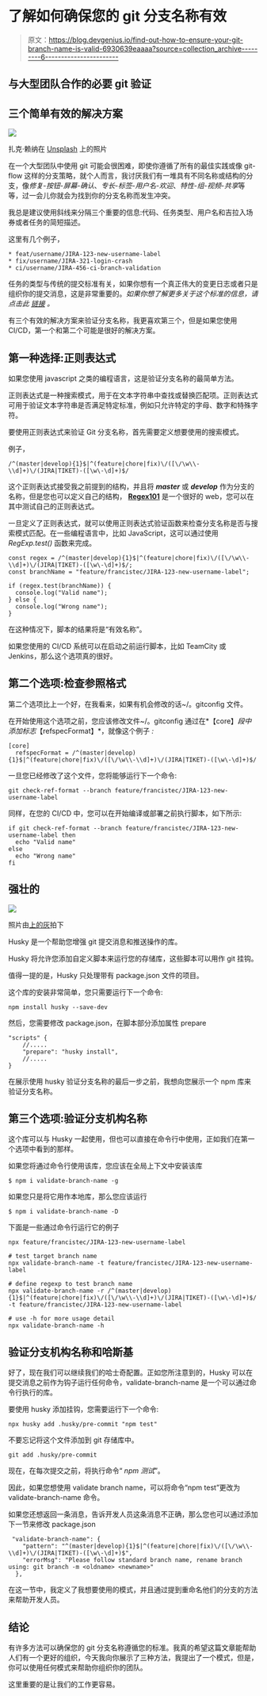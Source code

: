 # 了解如何确保您的 git 分支名称有效

> 原文：<https://blog.devgenius.io/find-out-how-to-ensure-your-git-branch-name-is-valid-6930639eaaaa?source=collection_archive---------6----------------------->

## 与大型团队合作的必要 git 验证

## 三个简单有效的解决方案

![](img/4cc6aae0a97adbcfbe32505ff8e7e864.png)

扎克·赖纳在 [Unsplash](https://unsplash.com?utm_source=medium&utm_medium=referral) 上的照片

在一个大型团队中使用 git 可能会很困难，即使你遵循了所有的最佳实践或像 git-flow 这样的分支策略，就个人而言，我讨厌我们有一堆具有不同名称或结构的分支，像*修复-按钮-屏幕-确认*、*专长-标签-用户名-欢迎*、*特性-组-视频-共享*等等，过一会儿你就会为找到你的分支名称而发生冲突。

我总是建议使用斜线来分隔三个重要的信息:代码、任务类型、用户名和吉拉入场券或者任务的简短描述。

这里有几个例子，

```
* feat/username/JIRA-123-new-username-label
* fix/username/JIRA-321-login-crash
* ci/username/JIRA-456-ci-branch-validation
```

任务的类型与传统的提交标准有关，如果你想有一个真正伟大的变更日志或者只是组织你的提交消息，这是非常重要的。*如果你想了解更多关于这个标准的信息，请点击此* [*链接*](https://www.conventionalcommits.org/en/v1.0.0/) *。*

有三个有效的解决方案来验证分支名称，我更喜欢第三个，但是如果您使用 CI/CD，第一个和第二个可能是很好的解决方案。

## 第一种选择:正则表达式

如果您使用 javascript 之类的编程语言，这是验证分支名称的最简单方法。

正则表达式是一种搜索模式，用于在文本字符串中查找或替换匹配项。正则表达式可用于验证文本字符串是否满足特定标准，例如只允许特定的字母、数字和特殊字符。

要使用正则表达式来验证 Git 分支名称，首先需要定义想要使用的搜索模式。

例子，

```
/^(master|develop){1}$|^(feature|chore|fix)\/([\/\w\\-\\d]+)\/(JIRA|TIKET)-([\w\-\d]+)$/
```

这个正则表达式接受我之前提到的结构，并且将 ***master*** 或 ***develop*** 作为分支的名称，但是您也可以定义自己的结构， [**Regex101**](https://regex101.com/) 是一个很好的 web，您可以在其中测试自己的正则表达式。

一旦定义了正则表达式，就可以使用正则表达式验证函数来检查分支名称是否与搜索模式匹配。在一些编程语言中，比如 JavaScript，这可以通过使用 *RegExp.test()* 函数来完成。

```
const regex = /^(master|develop){1}$|^(feature|chore|fix)\/([\/\w\\-\\d]+)\/(JIRA|TIKET)-([\w\-\d]+)$/;
const branchName = "feature/francistec/JIRA-123-new-username-label";

if (regex.test(branchName)) {
  console.log("Valid name");
} else {
  console.log("Wrong name");
}
```

在这种情况下，脚本的结果将是“有效名称”。

如果您使用的 CI/CD 系统可以在启动之前运行脚本，比如 TeamCity 或 Jenkins，那么这个选项真的很好。

## 第二个选项:检查参照格式

第二个选项比上一个好，在我看来，如果有机会修改的话~/。gitconfig 文件。

在开始使用这个选项之前，您应该修改文件~/。gitconfig 通过在*【core】*段中添加标志*【refspecFormat】*，就像这个例子 *:*

```
[core]
  refspecFormat = /^(master|develop){1}$|^(feature|chore|fix)\/([\/\w\\-\\d]+)\/(JIRA|TIKET)-([\w\-\d]+)$/
```

一旦您已经修改了这个文件，您将能够运行下一个命令:

```
git check-ref-format --branch feature/francistec/JIRA-123-new-username-label
```

同样，在您的 CI/CD 中，您可以在开始编译或部署之前执行脚本，如下所示:

```
if git check-ref-format --branch feature/francistec/JIRA-123-new-username-label then
  echo "Valid name"
else
  echo "Wrong name"
fi
```

## 强壮的

![](img/ecdc9606b4e0a8a2a40891d1a615413a.png)

照片由[上的](https://unsplash.com?utm_source=medium&utm_medium=referral)[灰](https://unsplash.com/@gxldy?utm_source=medium&utm_medium=referral)拍下

Husky 是一个帮助您增强 git 提交消息和推送操作的库。

Husky 将允许您添加自定义脚本来运行您的存储库，这些脚本可以用作 git 挂钩。

值得一提的是，Husky 只处理带有 package.json 文件的项目。

这个库的安装非常简单，您只需要运行下一个命令:

```
npm install husky --save-dev
```

然后，您需要修改 package.json，在脚本部分添加属性 prepare

```
"scripts" {
    //.....
    "prepare": "husky install",
    //.....
}
```

在展示使用 husky 验证分支名称的最后一步之前，我想向您展示一个 npm 库来验证分支名称。

## 第三个选项:验证分支机构名称

这个库可以与 Husky 一起使用，但也可以直接在命令行中使用，正如我们在第一个选项中看到的那样。

如果您将通过命令行使用该库，您应该在全局上下文中安装该库

```
$ npm i validate-branch-name -g
```

如果您只是将它用作本地库，那么您应该运行

```
$ npm i validate-branch-name -D
```

下面是一些通过命令行运行它的例子

```
npx feature/francistec/JIRA-123-new-username-label

# test target branch name
npx validate-branch-name -t feature/francistec/JIRA-123-new-username-label

# define regexp to test branch name
npx validate-branch-name -r /^(master|develop){1}$|^(feature|chore|fix)\/([\/\w\\-\\d]+)\/(JIRA|TIKET)-([\w\-\d]+)$/ -t feature/francistec/JIRA-123-new-username-label

# use -h for more usage detail
npx validate-branch-name -h
```

## 验证分支机构名称和哈斯基

好了，现在我们可以继续我们的哈士奇配置。正如您所注意到的，Husky 可以在提交消息之前作为钩子运行任何命令，validate-branch-name 是一个可以通过命令行执行的库。

要使用 husky 添加挂钩，您需要运行下一个命令:

```
npx husky add .husky/pre-commit "npm test"
```

不要忘记将这个文件添加到 git 存储库中。

```
git add .husky/pre-commit
```

现在，在每次提交之前，将执行命令“ *npm 测试*”。

因此，如果您想使用 validate branch name，可以将命令“npm test”更改为 validate-branch-name 命令。

如果您还想返回一条消息，告诉开发人员这条消息不正确，那么您也可以通过添加下一节来修改 package.json

```
 "validate-branch-name": {
    "pattern": "^(master|develop){1}$|^(feature|chore|fix)\/([\/\w\\-\\d]+)\/(JIRA|TIKET)-([\w\-\d]+)$",
    "errorMsg": "Please follow standard branch name, rename branch using: git branch -m <oldname> <newname>"
  },
```

在这一节中，我定义了我想要使用的模式，并且通过提到重命名他们的分支的方法来帮助开发人员。

## 结论

有许多方法可以确保您的 git 分支名称遵循您的标准。我真的希望这篇文章能帮助人们有一个更好的组织，今天我向你展示了三种方法，我提出了一个模式，但是，你可以使用任何模式来帮助你组织你的团队。

这里重要的是让我们的工作更容易。